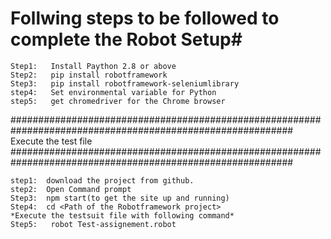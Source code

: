# Follwing steps to be followed to complete the Robot Setup#

	Step1:	 Install Paython 2.8 or above
	Step2:	 pip install robotframework
	Step3:	 pip install robotframework-seleniumlibrary
	step4:	 Set environmental variable for Python
	step5:	 get chromedriver for the Chrome browser

###########################################################################################################
Execute the test file
###########################################################################################################
	
	step1:	download the project from github.	
	step2:	Open Command prompt
	Step3:	npm start(to get the site up and running)
	Step4:	cd <Path of the Robotframework project>
	*Execute the testsuit file with following command*
	Step5:   robot Test-assignement.robot

